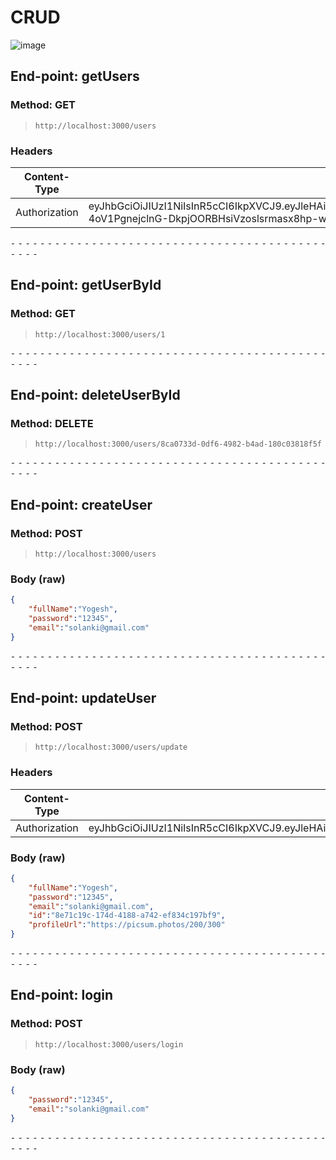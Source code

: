 
# CRUD
![image](https://github.com/SolankiYogesh/NodeJS_Postgre_CRUD/assets/70507671/5c05f02c-76f3-487c-ba54-5f4fd920e48d)

## End-point: getUsers
### Method: GET
>```
>http://localhost:3000/users
>```
### Headers

|Content-Type|Value|
|---|---|
|Authorization|eyJhbGciOiJIUzI1NiIsInR5cCI6IkpXVCJ9.eyJleHAiOjE3MTUyNTQyMjUsImRhdGEiOiJ7XCJmdWxsTmFtZVwiOlwiWW9nZXNoXCIsXCJwcm9maWxlVXJsXCI6bnVsbCxcImVtYWlsXCI6XCJzb2xhbmtpQGdtYWlsLmNvbVwiLFwiaWRcIjpcIjhlNzFjMTljLTE3NGQtNDE4OC1hNzQyLWVmODM0YzE5N2JmOVwifSIsImlhdCI6MTcxNTI1MDYyNX0.q-4oV1PgnejclnG-DkpjOORBHsiVzoslsrmasx8hp-w|



⁃ ⁃ ⁃ ⁃ ⁃ ⁃ ⁃ ⁃ ⁃ ⁃ ⁃ ⁃ ⁃ ⁃ ⁃ ⁃ ⁃ ⁃ ⁃ ⁃ ⁃ ⁃ ⁃ ⁃ ⁃ ⁃ ⁃ ⁃ ⁃ ⁃ ⁃ ⁃ ⁃ ⁃ ⁃ ⁃ ⁃ ⁃ ⁃ ⁃ ⁃ ⁃ ⁃ ⁃ ⁃ ⁃ ⁃

## End-point: getUserById
### Method: GET
>```
>http://localhost:3000/users/1
>```

⁃ ⁃ ⁃ ⁃ ⁃ ⁃ ⁃ ⁃ ⁃ ⁃ ⁃ ⁃ ⁃ ⁃ ⁃ ⁃ ⁃ ⁃ ⁃ ⁃ ⁃ ⁃ ⁃ ⁃ ⁃ ⁃ ⁃ ⁃ ⁃ ⁃ ⁃ ⁃ ⁃ ⁃ ⁃ ⁃ ⁃ ⁃ ⁃ ⁃ ⁃ ⁃ ⁃ ⁃ ⁃ ⁃ ⁃

## End-point: deleteUserById
### Method: DELETE
>```
>http://localhost:3000/users/8ca0733d-0df6-4982-b4ad-180c03818f5f
>```

⁃ ⁃ ⁃ ⁃ ⁃ ⁃ ⁃ ⁃ ⁃ ⁃ ⁃ ⁃ ⁃ ⁃ ⁃ ⁃ ⁃ ⁃ ⁃ ⁃ ⁃ ⁃ ⁃ ⁃ ⁃ ⁃ ⁃ ⁃ ⁃ ⁃ ⁃ ⁃ ⁃ ⁃ ⁃ ⁃ ⁃ ⁃ ⁃ ⁃ ⁃ ⁃ ⁃ ⁃ ⁃ ⁃ ⁃

## End-point: createUser
### Method: POST
>```
>http://localhost:3000/users
>```
### Body (**raw**)

```json
{
    "fullName":"Yogesh",
    "password":"12345",
    "email":"solanki@gmail.com"
}
```


⁃ ⁃ ⁃ ⁃ ⁃ ⁃ ⁃ ⁃ ⁃ ⁃ ⁃ ⁃ ⁃ ⁃ ⁃ ⁃ ⁃ ⁃ ⁃ ⁃ ⁃ ⁃ ⁃ ⁃ ⁃ ⁃ ⁃ ⁃ ⁃ ⁃ ⁃ ⁃ ⁃ ⁃ ⁃ ⁃ ⁃ ⁃ ⁃ ⁃ ⁃ ⁃ ⁃ ⁃ ⁃ ⁃ ⁃

## End-point: updateUser
### Method: POST
>```
>http://localhost:3000/users/update
>```
### Headers

|Content-Type|Value|
|---|---|
|Authorization|eyJhbGciOiJIUzI1NiIsInR5cCI6IkpXVCJ9.eyJleHAiOjE3MTUyNTQzNDksImRhdGEiOiJ7XCJmdWxsTmFtZVwiOlwiWW9nZXNoXCIsXCJwcm9maWxlVXJsXCI6bnVsbCxcImVtYWlsXCI6XCJzb2xhbmtpQGdtYWlsLmNvbVwiLFwiaWRcIjpcIjhlNzFjMTljLTE3NGQtNDE4OC1hNzQyLWVmODM0YzE5N2JmOVwifSIsImlhdCI6MTcxNTI1MDc0OX0.NmGwbgjNBf7w2nx1F_PEzLHaL0x6J63HcQXUsqwqsOM|


### Body (**raw**)

```json
{
    "fullName":"Yogesh",
    "password":"12345",
    "email":"solanki@gmail.com",
    "id":"8e71c19c-174d-4188-a742-ef834c197bf9",
    "profileUrl":"https://picsum.photos/200/300"
}
```


⁃ ⁃ ⁃ ⁃ ⁃ ⁃ ⁃ ⁃ ⁃ ⁃ ⁃ ⁃ ⁃ ⁃ ⁃ ⁃ ⁃ ⁃ ⁃ ⁃ ⁃ ⁃ ⁃ ⁃ ⁃ ⁃ ⁃ ⁃ ⁃ ⁃ ⁃ ⁃ ⁃ ⁃ ⁃ ⁃ ⁃ ⁃ ⁃ ⁃ ⁃ ⁃ ⁃ ⁃ ⁃ ⁃ ⁃

## End-point: login
### Method: POST
>```
>http://localhost:3000/users/login
>```
### Body (**raw**)

```json
{
    "password":"12345",
    "email":"solanki@gmail.com"
}
```


⁃ ⁃ ⁃ ⁃ ⁃ ⁃ ⁃ ⁃ ⁃ ⁃ ⁃ ⁃ ⁃ ⁃ ⁃ ⁃ ⁃ ⁃ ⁃ ⁃ ⁃ ⁃ ⁃ ⁃ ⁃ ⁃ ⁃ ⁃ ⁃ ⁃ ⁃ ⁃ ⁃ ⁃ ⁃ ⁃ ⁃ ⁃ ⁃ ⁃ ⁃ ⁃ ⁃ ⁃ ⁃ ⁃ ⁃
